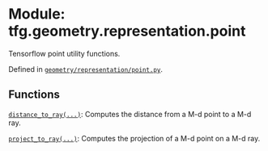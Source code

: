 <div itemscope itemtype="http://developers.google.com/ReferenceObject">
<meta itemprop="name" content="tfg.geometry.representation.point" />
<meta itemprop="path" content="Stable" />
</div>

# Module: tfg.geometry.representation.point

Tensorflow point utility functions.



Defined in [`geometry/representation/point.py`](https://github.com/tensorflow/graphics/blob/master/tensorflow_graphics/geometry/representation/point.py).

<!-- Placeholder for "Used in" -->


## Functions

[`distance_to_ray(...)`](../../../tfg/geometry/representation/point/distance_to_ray.md): Computes the distance from a M-d point to a M-d ray.

[`project_to_ray(...)`](../../../tfg/geometry/representation/point/project_to_ray.md): Computes the projection of a M-d point on a M-d ray.

